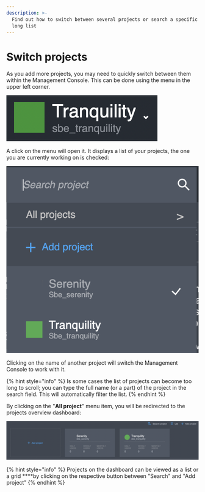 ```yaml
---
description: >-
  Find out how to switch between several projects or search a specific one in a
  long list
---
```


# Switch projects

As you add more projects, you may need to quickly switch between them within the Management Console. This can be done using the menu in the upper left corner.

![Project selection dropdown](../.gitbook/assets/screenshot-2021-06-08-at-13.29.13.png)

A click on the menu will open it. It displays a list of your projects, the one you are currently working on is checked:

![Project selection menu](../.gitbook/assets/screenshot-2021-06-08-at-13.28.41.png)

Clicking on the name of another project will switch the Management Console to work with it.

{% hint style="info" %}
Is some cases the list of projects can become too long to scroll; you can type the full name \(or a part\) of the project in the search field. This will automatically filter the list.
{% endhint %}

By clicking on the "**All project**" menu item, you will be redirected to the projects overview dashboard:

![Projects overview dashboard](../.gitbook/assets/screenshot-2021-06-08-at-13.29.00.png)

{% hint style="info" %}
Projects on the dashboard can be viewed as a list or a grid ****by clicking on the respective button between "Search" and "Add project"
{% endhint %}

